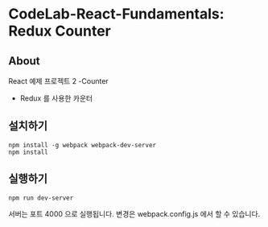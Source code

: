 # CodeLab-React-Fundamentals: Redux Counter

## About

React 예제 프로젝트 2 -Counter
- Redux 를 사용한 카운터

## 설치하기

```
npm install -g webpack webpack-dev-server
npm install
```

## 실행하기

```
npm run dev-server
```

서버는 포트 4000 으로 실행됩니다. 변경은 webpack.config.js 에서 할 수 있습니다.
